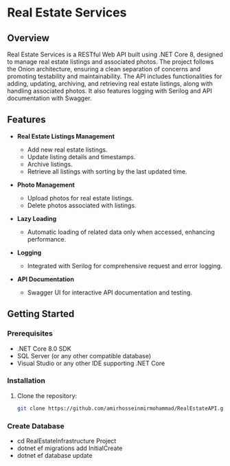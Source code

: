 # Real Estate Services

## Overview

Real Estate Services is a RESTful Web API built using .NET Core 8, designed to manage real estate listings and associated photos. The project follows the Onion architecture, ensuring a clean separation of concerns and promoting testability and maintainability. The API includes functionalities for adding, updating, archiving, and retrieving real estate listings, along with handling associated photos. It also features logging with Serilog and API documentation with Swagger.

## Features

- **Real Estate Listings Management**
  - Add new real estate listings.
  - Update listing details and timestamps.
  - Archive listings.
  - Retrieve all listings with sorting by the last updated time.

- **Photo Management**
  - Upload photos for real estate listings.
  - Delete photos associated with listings.
    
- **Lazy Loading**
  - Automatic loading of related data only when accessed, enhancing performance.

- **Logging**
  - Integrated with Serilog for comprehensive request and error logging.

- **API Documentation**
  - Swagger UI for interactive API documentation and testing.

## Getting Started

### Prerequisites

- .NET Core 8.0 SDK
- SQL Server (or any other compatible database)
- Visual Studio or any other IDE supporting .NET Core

### Installation

1. Clone the repository:
   ```bash
   git clone https://github.com/amirhosseinmirmohammad/RealEstateAPI.git

 ### Create Database
 - cd RealEstateInfrastructure Project
 - dotnet ef migrations add InitialCreate
 - dotnet ef database update
